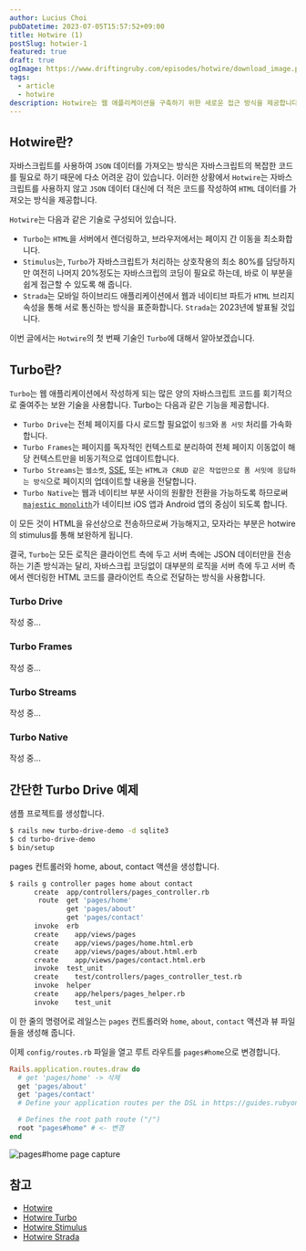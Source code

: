 ```yaml
---
author: Lucius Choi
pubDatetime: 2023-07-05T15:57:52+09:00
title: Hotwire (1)
postSlug: hotwier-1
featured: true
draft: true
ogImage: https://www.driftingruby.com/episodes/hotwire/download_image.png
tags:
  - article
  - hotwire
description: Hotwire는 웹 애플리케이션을 구축하기 위한 새로운 접근 방식을 제공합니다. 이 접근 방식은 더 나은 사용자 경험을 제공하면서도, 더 적은 코드를 작성하고, 더 빠르게 개발할 수 있도록 도와줍니다.
---
```


## Hotwire란?

자바스크립트를 사용하여 `JSON` 데이터를 가져오는 방식은 자바스크립트의 복잡한 코드를 필요로 하기 때문에 다소 어려운 감이 있습니다. 이러한 상황에서 `Hotwire`는 자바스크립트를 사용하지 않고 `JSON` 데이터 대신에 더 적은 코드를 작성하여 `HTML` 데이터를 가져오는 방식을 제공합니다.

`Hotwire`는 다음과 같은 기술로 구성되어 있습니다.

- `Turbo`는 `HTML`을 서버에서 렌더링하고, 브라우저에서는 페이지 간 이동을 최소화합니다.
- `Stimulus`는, `Turbo`가 자바스크립트가 처리하는 상호작용의 최소 80%를 담당하지만 여전히 나머지 20%정도는 자바스크립의 코딩이 필요로 하는데, 바로 이 부분을 쉽게 접근할 수 있도록 해 줍니다.
- `Strada`는 모바일 하이브리드 애플리케이션에서 웹과 네이티브 파트가 `HTML` 브리지 속성을 통해 서로 통신하는 방식을 표준화합니다. `Strada`는 2023년에 발표될 것입니다.

이번 글에서는 `Hotwire`의 첫 번째 기술인 `Turbo`에 대해서 알아보겠습니다.

## Turbo란?

`Turbo`는 웹 애플리케이션에서 작성하게 되는 많은 양의 자바스크립트 코드를 회기적으로 줄여주는 보완 기술을 사용합니다. Turbo는 다음과 같은 기능을 제공합니다.

- `Turbo Drive`는 전체 페이지를 다시 로드할 필요없이 `링크`와 `폼 서밋` 처리를 가속화합니다.
- `Turbo Frames`는 페이지를 독자적인 컨텍스트로 분리하여 전체 페이지 이동없이 해당 컨텍스트만을 비동기적으로 업데이트합니다.
- `Turbo Streams`는 `웹소켓`, [SSE](https://surviveasdev.tistory.com/entry/%EC%9B%B9%EC%86%8C%EC%BC%93-%EA%B3%BC-SSEServer-Sent-Event-%EC%B0%A8%EC%9D%B4%EC%A0%90-%EC%95%8C%EC%95%84%EB%B3%B4%EA%B3%A0-%EC%82%AC%EC%9A%A9%ED%95%B4%EB%B3%B4%EA%B8%B0), 또는 `HTML과 CRUD 같은 작업만으로 폼 서밋에 응답하는 방식`으로 페이지의 업데이트할 내용을 전달합니다.
- `Turbo Native`는 웹과 네이티브 부분 사이의 원활한 전환을 가능하도록 하므로써 [`majestic monolith`](https://m.signalvnoise.com/the-majestic-monolith/)가 네이티브 iOS 앱과 Android 앱의 중심이 되도록 합니다.

이 모든 것이 HTML을 유선상으로 전송하므로써 가능해지고, 모자라는 부분은 hotwire의 stimulus를 통해 보완하게 됩니다.

결국, `Turbo`는 모든 로직은 클라이언트 측에 두고 서버 측에는 JSON 데이터만을 전송하는 기존 방식과는 달리, 자바스크립 코딩없이 대부분의 로직을 서버 측에 두고 서버 측에서 렌더링한 HTML 코드를 클라이언트 측으로 전달하는 방식을 사용합니다.

### Turbo Drive

작성 중...

### Turbo Frames

작성 중...

### Turbo Streams

작성 중...

### Turbo Native

작성 중...

## 간단한 Turbo Drive 예제

샘플 프로젝트를 생성합니다.

```bash
$ rails new turbo-drive-demo -d sqlite3
$ cd turbo-drive-demo
$ bin/setup
```

pages 컨트롤러와 home, about, contact 액션을 생성합니다.

```bash
$ rails g controller pages home about contact
      create  app/controllers/pages_controller.rb
       route  get 'pages/home'
              get 'pages/about'
              get 'pages/contact'
      invoke  erb
      create    app/views/pages
      create    app/views/pages/home.html.erb
      create    app/views/pages/about.html.erb
      create    app/views/pages/contact.html.erb
      invoke  test_unit
      create    test/controllers/pages_controller_test.rb
      invoke  helper
      create    app/helpers/pages_helper.rb
      invoke    test_unit
```

이 한 줄의 명령어로 레일스는 `pages` 컨트롤러와 `home`, `about`, `contact` 액션과 뷰 파일들을 생성해 줍니다.

이제 `config/routes.rb` 파일을 열고 루트 라우트를 `pages#home`으로 변경합니다.

```ruby
Rails.application.routes.draw do
  # get 'pages/home' -> 삭제
  get 'pages/about'
  get 'pages/contact'
  # Define your application routes per the DSL in https://guides.rubyonrails.org/routing.html

  # Defines the root path route ("/")
  root "pages#home" # <- 변경
end
```

![pages#home page capture](/assets/pages_home.png)

## 참고

- [Hotwire](https://hotwire.dev/)
- [Hotwire Turbo](https://turbo.hotwire.dev/)
- [Hotwire Stimulus](https://stimulus.hotwire.dev/)
- [Hotwire Strada](https://strada.hotwire.dev/)
